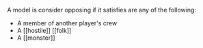 A model is consider opposing if it satisfies are any of the following:
- A member of another player's crew
- A [[hostile]] [[folk]]
- A [[monster]]
